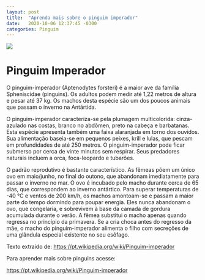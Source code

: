 ```yaml
---
layout: post
title:  "Aprenda mais sobre o pinguim imperador"
date:   2020-10-06 12:37:45 -0300
categories: Pinguim
---
```

<!-- <img src ="{{ ’/assets/imagens/pinguipequeno.jpg' | relative_url }}"> -->
<!-- <img src ="{{ '/assets/imagens/pinguipequeno.jpg' | relative_url}}"> -->
<img src ="{{ '/assets/imagens/ping3.jpg' | relative_url}}">

<h1>Pinguim Imperador</h1>

O pinguim-imperador (Aptenodytes forsteri) é a maior ave da família Spheniscidae (pinguins). Os adultos podem medir até 1,22 metros de altura e pesar até 37 kg. Os machos desta espécie são um dos poucos animais que passam o inverno na Antártida.

O pinguim-imperador caracteriza-se pela plumagem multicolorida: cinza-azulado nas costas, branco no abdômen, preto na cabeça e barbatanas. Esta espécie apresenta também uma faixa alaranjada em torno dos ouvidos. Sua alimentação baseia-se em pequenos peixes, krill e lulas, que pescam em profundidades de até 250 metros. O pinguim-imperador pode ficar submerso por cerca de vinte minutos sem respirar. Seus predadores naturais incluem a orca, foca-leopardo e tubarões.

O padrão reprodutivo é bastante característico. As fêmeas põem um único ovo em maio/junho, no final do outono, que abandonam imediatamente para passar o inverno no mar. O ovo é incubado pelo macho durante cerca de 65 dias, que correspondem ao inverno antártico. Para superar temperaturas de -40 °C e ventos de 200 km/h, os machos amontoam-se e passam a maior parte do tempo dormindo para poupar energia. Eles nunca abandonam o ovo, que congelaria, e sobrevivem à base da camada de gordura acumulada durante o verão. A fêmea substitui o macho apenas quando regressa no princípio da primavera. Se a cria choca antes do regresso da mãe, o macho do pinguim-imperador alimenta o filho com secreções de uma glândula especial existente no seu esôfago.

Texto extraído de: https://pt.wikipedia.org/wiki/Pinguim-imperador

Para aprender mais sobre pinguins acesse: 
<p><a href="https://pt.wikipedia.org/wiki/Pinguim-imperador"> https://pt.wikipedia.org/wiki/Pinguim-imperador</a></p>
